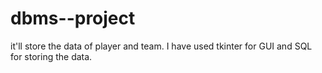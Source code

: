 # dbms--project
it'll store the data of player and team. I have used tkinter for GUI and SQL for storing the data.
